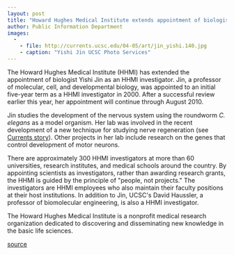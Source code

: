 ```yaml
---
layout: post
title: "Howard Hughes Medical Institute extends appointment of biologist Yishi Jin"
author: Public Information Department
images:
  -
    - file: http://currents.ucsc.edu/04-05/art/jin_yishi.140.jpg
    - caption: "Yishi Jin UCSC Photo Services"
---
```


The Howard Hughes Medical Institute (HHMI) has extended the appointment of biologist Yishi Jin as an HHMI investigator. Jin, a professor of molecular, cell, and developmental biology, was appointed to an initial five-year term as a HHMI investigator in 2000. After a successful review earlier this year, her appointment will continue through August 2010.

Jin studies the development of the nervous system using the roundworm _C. elegans_ as a model organism. Her lab was involved in the recent development of a new technique for studying nerve regeneration (see [Currents story][1]). Other projects in her lab include research on the genes that control development of motor neurons.

There are approximately 300 HHMI investigators at more than 60 universities, research institutes, and medical schools around the country. By appointing scientists as investigators, rather than awarding research grants, the HHMI is guided by the principle of "people, not projects." The investigators are HHMI employees who also maintain their faculty positions at their host institutions. In addition to Jin, UCSC's David Haussler, a professor of biomolecular engineering, is also a HHMI investigator.

The Howard Hughes Medical Institute is a nonprofit medical research organization dedicated to discovering and disseminating new knowledge in the basic life sciences.  

[1]: http://currents.ucsc.edu/04-05/01-03/regeneration.asp

[source](http://www1.ucsc.edu/currents/04-05/06-27/awards-jin.asp "Permalink to awards-jin")
